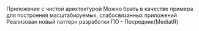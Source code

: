 Приложение с чистой арихтектурой
Можно брать в качестве примера для построения масштабируемых, слабосвязанных приложений
Реализован новый паттерн разработки ПО - Посредник(MediatR)
